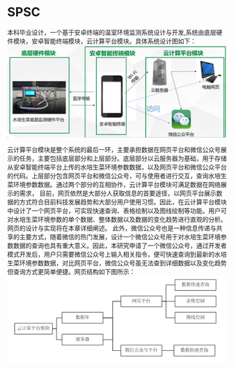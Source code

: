 # SPSC
本科毕业设计，一个基于安卓终端的温室环境监测系统设计与开发,系统由底层硬件模块，安卓智能终端模块，云计算平台模块。具体系统设计图如下：
![](pic/system.png)

云计算平台模块是整个系统的最后一环，主要承担数据在网页平台和微信公众号展示的任务，主要包括底层部分和上层部分。底层部分以云服务器为基础，用于存储从安卓智能终端平台上传的水培生菜环境参数数据，以及网页平台和微信公众平台的代码。上层部分包含网页平台和微信公众号，可与使用者进行交互，查询水培生菜环境参数数据。通过两个部分的互相协作，云计算平台模块可满足数据在网络展示的需求，
目前，网页依然是大部分人获取信息的首要途径，以网页平台展示数据的方式符合目前科技发展趋势和大部分用户使用习惯。因此，在云计算平台模块中设计了一个网页平台，可实现快速查询、表格绘制以及图线绘制等功能。用户可对水培生菜环境参数的单个数据、整体数据以及数据的变化趋势进行直观的分析。网页的设计与实现将在本章详细阐述。
此外，微信公众号也是一种信息传递与共享的主要方式，随着微信的热门发展，设计一个微信公众号用于对水培生菜环境参数数据的查询也具有重大意义。因此，本研究申请了一个微信公众号，通过开发者模式开发后，用户只需要微信公众号上输入相关指令，便可快速查询到最新的水培生菜环境参数数据，对比网页平台，微信公众号虽无法查到详细数据以及变化趋势但查询方式更简单便捷。网页结构如下图所示：
![](pic/jiagou.png)


